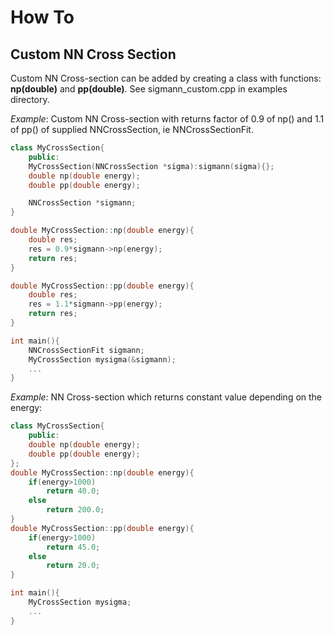 How To
=======


Custom NN Cross Section
-----------------------

Custom NN Cross-section can be added by creating a class with functions: __np(double)__ and __pp(double)__. 
See sigmann_custom.cpp in examples directory.


*Example*: Custom NN Cross-section with returns factor of 0.9 of np() and 1.1 of pp() of supplied NNCrossSection, ie NNCrossSectionFit.

```cpp
class MyCrossSection{
    public:
    MyCrossSection(NNCrossSection *sigma):sigmann(sigma){};
    double np(double energy);
    double pp(double energy);

    NNCrossSection *sigmann;    
}

double MyCrossSection::np(double energy){
    double res;
    res = 0.9*sigmann->np(energy);
    return res;
}

double MyCrossSection::pp(double energy){
    double res;
    res = 1.1*sigmann->pp(energy);
    return res;
}

int main(){
    NNCrossSectionFit sigmann;
    MyCrossSection mysigma(&sigmann);
    ...
}
```


*Example:* NN Cross-section which returns constant value depending on the energy:

```cpp
class MyCrossSection{
    public:
    double np(double energy);
    double pp(double energy);
};
double MyCrossSection::np(double energy){
    if(energy>1000)
        return 40.0;
    else
        return 200.0;
}
double MyCrossSection::pp(double energy){
    if(energy>1000)
        return 45.0;
    else
        return 20.0;
}

int main(){
    MyCrossSection mysigma;
    ...
}
```
